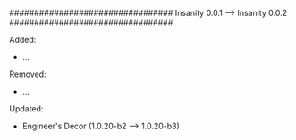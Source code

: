 #################################
Insanity 0.0.1 --> Insanity 0.0.2
#################################

Added:

* ...

Removed:

* ...

Updated:

* Engineer's Decor (1.0.20-b2 --> 1.0.20-b3)